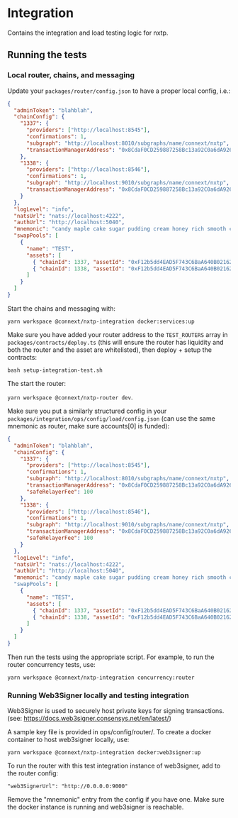 # Integration

Contains the integration and load testing logic for nxtp.

## Running the tests

### Local router, chains, and messaging

Update your `packages/router/config.json` to have a proper local config, i.e.:

```json
{
  "adminToken": "blahblah",
  "chainConfig": {
    "1337": {
      "providers": ["http://localhost:8545"],
      "confirmations": 1,
      "subgraph": "http://localhost:8010/subgraphs/name/connext/nxtp",
      "transactionManagerAddress": "0x8CdaF0CD259887258Bc13a92C0a6dA92698644C0"
    },
    "1338": {
      "providers": ["http://localhost:8546"],
      "confirmations": 1,
      "subgraph": "http://localhost:9010/subgraphs/name/connext/nxtp",
      "transactionManagerAddress": "0x8CdaF0CD259887258Bc13a92C0a6dA92698644C0"
    }
  },
  "logLevel": "info",
  "natsUrl": "nats://localhost:4222",
  "authUrl": "http://localhost:5040",
  "mnemonic": "candy maple cake sugar pudding cream honey rich smooth crumble sweet treat",
  "swapPools": [
    {
      "name": "TEST",
      "assets": [
        { "chainId": 1337, "assetId": "0xF12b5dd4EAD5F743C6BaA640B0216200e89B60Da" },
        { "chainId": 1338, "assetId": "0xF12b5dd4EAD5F743C6BaA640B0216200e89B60Da" }
      ]
    }
  ]
}
```

Start the chains and messaging with:

`yarn workspace @connext/nxtp-integration docker:services:up`

Make sure you have added your router address to the `TEST_ROUTERS` array in `packages/contracts/deploy.ts` (this will ensure the router has liquidity and both the router and the asset are whitelisted), then deploy + setup the contracts:

`bash setup-integration-test.sh`

The start the router:

`yarn workspace @connext/nxtp-router dev`.

Make sure you put a similarly structured config in your `packages/integration/ops/config/load/config.json` (can use the same mnemonic as router, make sure accounts[0] is funded):

```json
{
  "adminToken": "blahblah",
  "chainConfig": {
    "1337": {
      "providers": ["http://localhost:8545"],
      "confirmations": 1,
      "subgraph": "http://localhost:8010/subgraphs/name/connext/nxtp",
      "transactionManagerAddress": "0x8CdaF0CD259887258Bc13a92C0a6dA92698644C0",
      "safeRelayerFee": 100
    },
    "1338": {
      "providers": ["http://localhost:8546"],
      "confirmations": 1,
      "subgraph": "http://localhost:9010/subgraphs/name/connext/nxtp",
      "transactionManagerAddress": "0x8CdaF0CD259887258Bc13a92C0a6dA92698644C0",
      "safeRelayerFee": 100
    }
  },
  "logLevel": "info",
  "natsUrl": "nats://localhost:4222",
  "authUrl": "http://localhost:5040",
  "mnemonic": "candy maple cake sugar pudding cream honey rich smooth crumble sweet treat"
  "swapPools": [
    {
      "name": "TEST",
      "assets": [
        { "chainId": 1337, "assetId": "0xF12b5dd4EAD5F743C6BaA640B0216200e89B60Da" },
        { "chainId": 1338, "assetId": "0xF12b5dd4EAD5F743C6BaA640B0216200e89B60Da" }
      ]
    }
  ]
}
```

Then run the tests using the appropriate script. For example, to run the router concurrency tests, use:

```
yarn workspace @connext/nxtp-integration concurrency:router
```

### Running Web3Signer locally and testing integration

Web3Signer is used to securely host private keys for signing transactions. (see: https://docs.web3signer.consensys.net/en/latest/)

A sample key file is provided in ops/config/router/. To create a docker container to host web3signer locally, use:

```
yarn workspace @connext/nxtp-integration docker:web3signer:up
```

To run the router with this test integration instance of web3signer, add to the router config:

```
"web3SignerUrl": "http://0.0.0.0:9000"
```

Remove the "mnemonic" entry from the config if you have one. Make sure the docker instance is running and web3signer is reachable.
